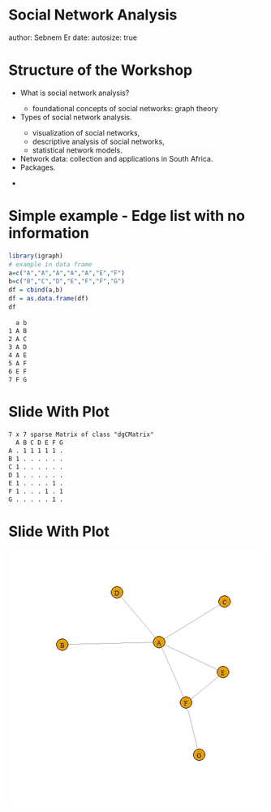 <style>
.reveal h1, .reveal h2, .reveal h3 {
  word-wrap: normal;
  -moz-hyphens: none;
}
.footer {
    color: blue;
    background: #E8E8E8;
    position: fixed;
    top: 90%;
    text-align:center;
    width:100%;
}
</style>

Social Network Analysis
========================================================
author: Sebnem Er
date: 
autosize: true


Structure of the Workshop
========================================================
<ul>
  <li>What is social network analysis?</li>
    <ul>
      <li>foundational concepts of social networks: graph theory</li>
    </ul>
  <li>Types of social network analysis.</li>
    <ul>
      <li>visualization of social networks,</li>
      <li>descriptive analysis of social networks,</li>
      <li>statistical network models.</li>
    </ul>
  <li>Network data: collection and applications in South Africa.</li>
  <li>Packages.</li>
</ul>
 
- 

Simple example -  Edge list with no information
========================================================


```r
library(igraph)
# example in data frame
a=c("A","A","A","A","A","E","F")
b=c("B","C","D","E","F","F","G")
df = cbind(a,b)
df = as.data.frame(df)
df
```

```
  a b
1 A B
2 A C
3 A D
4 A E
5 A F
6 E F
7 F G
```

Slide With Plot
========================================================


```
7 x 7 sparse Matrix of class "dgCMatrix"
  A B C D E F G
A . 1 1 1 1 1 .
B 1 . . . . . .
C 1 . . . . . .
D 1 . . . . . .
E 1 . . . . 1 .
F 1 . . . 1 . 1
G . . . . . 1 .
```

Slide With Plot
========================================================

![plot of chunk unnamed-chunk-3](snapresentation-figure/unnamed-chunk-3-1.png)
